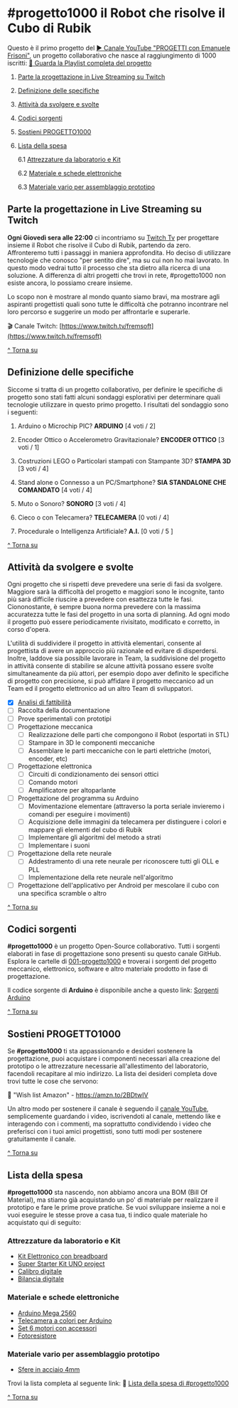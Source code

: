 # #progetto1000 il Robot che risolve il Cubo di Rubik
Questo è il primo progetto del [:arrow_forward: Canale YouTube "PROGETTI con Emanuele Frisoni"](https://youtube.com/c/fremsoft), un progetto collaborativo che nasce al raggiungimento di 1000 iscritti: [:movie_camera: Guarda la Playlist completa del progetto](https://www.youtube.com/watch?v=VcB0eAnL97o&list=PLxAafib4pWc7LSfuXC9RSEif6I1dyx5FP)

1. [Parte la progettazione in Live Streaming su Twitch](README.md#parte-la-progettazione-in-live-streaming-su-twitch)
2. [Definizione delle specifiche](README.md#definizione-delle-specifiche)
3. [Attività da svolgere e svolte](README.md#attivit%C3%A0-da-svolgere-e-svolte)
4. [Codici sorgenti](README.md#codici-sorgenti)
5. [Sostieni PROGETTO1000](README.md#sostieni-progetto1000)
6. [Lista della spesa](README.md#lista-della-spesa)

   6.1 [Attrezzature da laboratorio e Kit](README.md#attrezzature-da-laboratorio-e-kit)
   
   6.2 [Materiale e schede elettroniche](README.md#materiale-e-schede-elettroniche)
   
   6.3 [Materiale vario per assemblaggio prototipo](README.md#materiale-vario-per-assemblaggio-prototipo)
   

## Parte la progettazione in Live Streaming su Twitch
**Ogni Giovedì sera alle 22:00** ci incontriamo su [Twitch Tv](https://www.twitch.tv/fremsoft) per progettare insieme il Robot che risolve il Cubo di Rubik, partendo da zero. Affronteremo tutti i passaggi in maniera approfondita. Ho deciso di utilizzare tecnologie che conosco "per sentito dire", ma su cui non ho mai lavorato. In questo modo vedrai tutto il processo che sta dietro alla ricerca di una soluzione. A differenza di altri progetti che trovi in rete, #progetto1000 non esiste ancora, lo possiamo creare insieme. 

Lo scopo non è mostrare al mondo quanto siamo bravi, ma mostrare agli aspiranti progettisti quali sono tutte le difficoltà che potranno incontrare nel loro percorso e suggerire un modo per affrontarle e superarle.

:clapper: Canale Twitch:  [https://www.twitch.tv/fremsoft](https://www.twitch.tv/fremsoft)

[^ Torna su](README.md#progetto1000-il-robot-che-risolve-il-cubo-di-rubik)

## Definizione delle specifiche
Siccome si tratta di un progetto collaborativo, per definire le specifiche di progetto sono stati fatti alcuni sondaggi esplorativi per determinare quali tecnologie utilizzare in questo primo progetto. I risultati del sondaggio sono i seguenti:

1. Arduino o Microchip PIC? **ARDUINO** [4 voti / 2]

2. Encoder Ottico o Accelerometro Gravitazionale? **ENCODER OTTICO** [3 voti / 1]

3. Costruzioni LEGO o Particolari stampati con Stampante 3D? **STAMPA 3D** [3 voti / 4]

4. Stand alone o Connesso a un PC/Smartphone? **SIA STANDALONE CHE COMANDATO** [4 voti / 4]

5. Muto o Sonoro? **SONORO** [3 voti / 4]

6. Cieco o con Telecamera? **TELECAMERA** [0 voti / 4]

7. Procedurale o Intelligenza Artificiale? **A.I.** [0 voti / 5 ]

[^ Torna su](README.md#progetto1000-il-robot-che-risolve-il-cubo-di-rubik)

## Attività da svolgere e svolte
Ogni progetto che si rispetti deve prevedere una serie di fasi da svolgere. Maggiore sarà la difficoltà del progetto e maggiori sono le incognite, tanto più sarà difficile riuscire a prevedere con esattezza tutte le fasi. Ciononostante, è sempre buona norma prevedere con la massima accuratezza tutte le fasi del progetto in una sorta di planning. Ad ogni modo il progetto può essere periodicamente rivisitato, modificato e corretto, in corso d'opera.

L'utilità di suddividere il progetto in attività elementari, consente al progettista di avere un approccio più razionale ed evitare di disperdersi. Inoltre, laddove sia possibile lavorare in Team, la suddivisione del progetto in attività consente di stabilire se alcune attività possano essere svolte simultaneamente da più attori, per esempio dopo aver definito le specifiche di progetto con precisione, si può affidare il progetto meccanico ad un Team ed il progetto elettronico ad un altro Team di sviluppatori.

- [x] [Analisi di fattibilità](https://youtu.be/We6UntzGp7k)
- [ ] Raccolta della documentazione
- [ ] Prove sperimentali con prototipi
- [ ] Progettazione meccanica 
  - [ ] Realizzazione delle parti che compongono il Robot (esportati in STL)
  - [ ] Stampare in 3D le componenti meccaniche
  - [ ] Assemblare le parti meccaniche con le parti elettriche (motori, encoder, etc)
- [ ] Progettazione elettronica
   - [ ] Circuiti di condizionamento dei sensori ottici
   - [ ] Comando motori
   - [ ] Amplificatore per altoparlante
- [ ] Progettazione del programma su Arduino
  - [ ] Movimentazione elementare (attraverso la porta seriale invieremo i comandi per eseguire i movimenti)
  - [ ] Acquisizione delle immagini da telecamera per distinguere i colori e mappare gli elementi del cubo di Rubik
  - [ ] Implementare gli algoritmi del metodo a strati 
  - [ ] Implementare i suoni
- [ ] Progettazione della rete neurale
  - [ ] Addestramento di una rete neurale per riconoscere tutti gli OLL e PLL
  - [ ] Implementazione della rete neurale nell'algoritmo 
- [ ] Progettazione dell'applicativo per Android per mescolare il cubo con una specifica scramble o altro 

[^ Torna su](README.md#progetto1000-il-robot-che-risolve-il-cubo-di-rubik)

## Codici sorgenti
**#progetto1000** è un progetto Open-Source collaborativo. Tutti i sorgenti elaborati in fase di progettazione sono presenti su questo canale GitHub. Esplora le cartelle di [001-progetto1000](https://github.com/fremsoft/001-progetto1000) e troverai i sorgenti del progetto meccanico, elettronico, software e altro materiale prodotto in fase di progettazione.

Il codice sorgente di **Arduino** è disponibile anche a questo link: [Sorgenti Arduino](https://create.arduino.cc/editor/fremsoft/6501effc-6729-46f5-a2f1-0bfa0e9eb691/preview)

[^ Torna su](README.md#progetto1000-il-robot-che-risolve-il-cubo-di-rubik)

## Sostieni PROGETTO1000 
Se **#progetto1000** ti sta appassionando e desideri sostenere la progettazione, puoi acquistare i componenti necessari alla creazione del prototipo o le attrezzature necessarie all'allestimento del laboratorio, facendoli recapitare al mio indirizzo. La lista dei desideri completa dove trovi tutte le cose che servono:

:notebook: "Wish list Amazon" - https://amzn.to/2BDtwIV

Un altro modo per sostenere il canale è seguendo il [canale YouTube](https://youtube.com/c/fremsoft), semplicemente guardando i video, iscrivendoti al canale, mettendo like e interagendo con i commenti, ma soprattutto condividendo i video che preferisci con i tuoi amici progettisti, sono tutti modi per sostenere gratuitamente il canale.

[^ Torna su](README.md#progetto1000-il-robot-che-risolve-il-cubo-di-rubik)

## Lista della spesa
**#progetto1000** sta nascendo, non abbiamo ancora una BOM (Bill Of Material), ma stiamo già acquistando un po' di materiale per realizzare il prototipo e fare le prime prove pratiche. Se vuoi sviluppare insieme a noi e vuoi eseguire le stesse prove a casa tua, ti indico quale materiale ho acquistato qui di seguito:

### Attrezzature da laboratorio e Kit
* [Kit Elettronico con breadboard](https://amzn.to/2QTgOw7)
* [Super Starter Kit UNO project](https://amzn.to/2QJrnNc)
* [Calibro digitale](https://amzn.to/36QMR6w)
* [Bilancia digitale](https://amzn.to/3nxseCa)

### Materiale e schede elettroniche
* [Arduino Mega 2560](https://amzn.to/30RCvj6)
* [Telecamera a colori per Arduino](https://amzn.to/3nbS0Ma)
* [Set 6 motori con accessori](https://amzn.to/3nhQrfy)
* [Fotoresistore](https://amzn.to/370EtBg)

### Materiale vario per assemblaggio prototipo
* [Sfere in acciaio 4mm](https://amzn.to/3lzfDwr)

Trovi la lista completa al seguente link:
🛒 [Lista della spesa di #progetto1000](https://www.amazon.it/hz/wishlist/ls/8D7WPLCAZ7KL?tag=p-ef-21)


[^ Torna su](README.md#progetto1000-il-robot-che-risolve-il-cubo-di-rubik)

